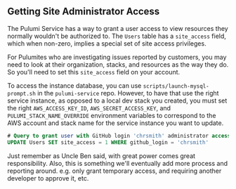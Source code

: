 ## Getting Site Administrator Access

The Pulumi Service has a way to grant a user access to view resources they normally wouldn't be authorized to. The `Users` table has a `site_access` field, which when non-zero, implies a special set of site access privileges.

For Pulumites who are investigating issues reported by customers, you may need to look at their organization, stacks, and resources as the way they do. So you'll need to set this `site_access` field on your account.

To access the instance database, you can use `scripts/launch-mysql-prompt.sh` in the `pulumi-service` repo. However, to have that use the right service instance, as opposed to a local dev stack you created, you must set the right `AWS_ACCESS_KEY_ID`, `AWS_SECRET_ACCESS_KEY`, and `PULUMI_STACK_NAME_OVERRIDE` environment variables to correspond to the AWS account and stack name for the service instance you want to update.

```sql
# Query to grant user with GitHub login 'chrsmith' administrator access.
UPDATE Users SET site_access = 1 WHERE github_login = 'chrsmith'
```

Just remember as Uncle Ben said, with great power comes great responsibility. Also, this is something we'll eventually add more process and reporting around. e.g. only grant temporary access, and requiring another developer to approve it, etc.